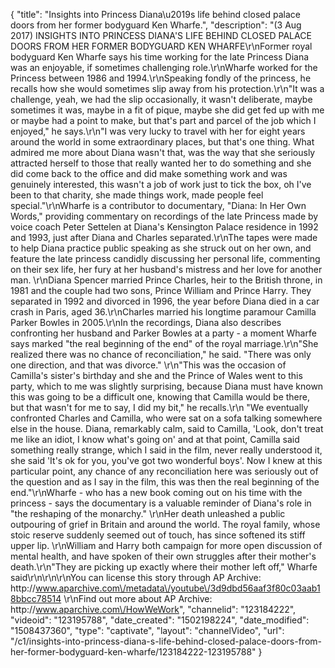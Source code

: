 {
    "title": "Insights into Princess Diana\u2019s life behind closed palace doors from her former bodyguard Ken Wharfe.",
    "description": "(3 Aug 2017) INSIGHTS INTO PRINCESS DIANA'S LIFE BEHIND CLOSED PALACE DOORS FROM HER FORMER BODYGUARD KEN WHARFE\r\nFormer royal bodyguard Ken Wharfe says his time working for the late Princess Diana was an enjoyable, if sometimes challenging role.\r\nWharfe worked for the Princess between 1986 and 1994.\r\nSpeaking fondly of the princess, he recalls how she would sometimes slip away from his protection.\r\n\"It was a challenge, yeah, we had the slip occasionally, it wasn't deliberate, maybe sometimes it was, maybe in a fit of pique, maybe she did get fed up with me or maybe had a point to make, but that's part and parcel of the job which I enjoyed,\" he says.\r\n\"I was very lucky to travel with her for eight years around the world in some extraordinary places, but that's one thing. What admired me more about Diana wasn't that, was the way that she seriously attracted herself to those that really wanted her to do something and she did come back to the office and did make something work and was genuinely interested, this wasn't a job of work just to tick the box, oh I've been to that charity, she made things work, made people feel special.\"\r\nWharfe is a contributor to documentary, \"Diana: In Her Own Words,\" providing commentary on recordings of the late Princess made by voice coach Peter Settelen at Diana's Kensington Palace residence in 1992 and 1993, just after Diana and Charles separated.\r\nThe tapes were made to help Diana practice public speaking as she struck out on her own, and feature the late princess candidly discussing her personal life, commenting on their sex life, her fury at her husband's mistress and her love for another man.  \r\nDiana Spencer married Prince Charles, heir to the British throne, in 1981 and the couple had two sons, Prince William and Prince Harry. They separated in 1992 and divorced in 1996, the year before Diana died in a car crash in Paris, aged 36.\r\nCharles married his longtime paramour Camilla Parker Bowles in 2005.\r\nIn the recordings, Diana also describes confronting her husband and Parker Bowles at a party - a moment Wharfe says marked \"the real beginning of the end\" of the royal marriage.\r\n\"She realized there was no chance of reconciliation,\" he said. \"There was only one direction, and that was divorce.\" \r\n\"This was the occasion of Camilla's sister's birthday and she and the Prince of Wales went to this party, which to me was slightly surprising, because Diana must have known this was going to be a difficult one, knowing that Camilla would be there, but that wasn't for me to say, I did my bit,\" he recalls.\r\n \"We eventually confronted Charles and Camilla, who were sat on a sofa talking somewhere else in the house. Diana, remarkably calm, said to Camilla, 'Look, don't treat me like an idiot, I know what's going on' and at that point, Camilla said something really strange, which I said in the film, never really understood it, she said 'It's ok for you, you've got two wonderful boys'. Now I knew at this particular point, any chance of any reconciliation here was seriously out of the question and as I say in the film, this was then the real beginning of the end.\"\r\nWharfe - who has a new book coming out on his time with the princess - says the documentary is a valuable reminder of Diana's role in \"the reshaping of the monarchy.\" \r\nHer death unleashed a public outpouring of grief in Britain and around the world. The royal family, whose stoic reserve suddenly seemed out of touch, has since softened its stiff upper lip. \r\nWilliam and Harry both campaign for more open discussion of mental health, and have spoken of their own struggles after their mother's death.\r\n\"They are picking up exactly where their mother left off,\" Wharfe said\r\n\r\n\r\nYou can license this story through AP Archive: http:\/\/www.aparchive.com\/metadata\/youtube\/3d9dbd56aaf3f80c03aab18bbcc78514 \r\nFind out more about AP Archive: http:\/\/www.aparchive.com\/HowWeWork",
    "channelid": "123184222",
    "videoid": "123195788",
    "date_created": "1502198224",
    "date_modified": "1508437360",
    "type": "captivate",
    "layout": "channelVideo",
    "url": "\/c1\/insights-into-princess-diana-s-life-behind-closed-palace-doors-from-her-former-bodyguard-ken-wharfe\/123184222-123195788"
}